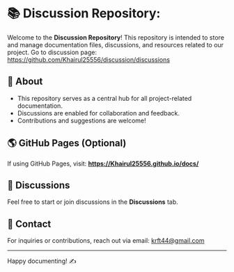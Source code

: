 # 📚 Discussion Repository: 

Welcome to the **Discussion Repository**! This repository is intended to store and manage documentation files, discussions, and resources related to our project.
Go to discussion page: https://github.com/Khairul25556/discussion/discussions

## 📌 About
- This repository serves as a central hub for all project-related documentation.
- Discussions are enabled for collaboration and feedback.
- Contributions and suggestions are welcome!

## 🌎 GitHub Pages (Optional)
If using GitHub Pages, visit: **https://Khairul25556.github.io/docs/**

## 💬 Discussions
Feel free to start or join discussions in the **Discussions** tab.

## 📧 Contact
For inquiries or contributions, reach out via email: [krft44@gmail.com](krft44@gmail.com)

---
Happy documenting! ✍️
